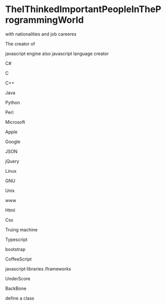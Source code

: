 # TheIThinkedImportantPeopleInTheProgrammingWorld
with nationalities and job careeres


The creator of

javascript engine     also javascript language creator

C#

C

C++

Java

Python

Perl

Microsoft

Apple

Google

JSON

jQuery

Linux

GNU

Unix

www

Html

Css

Truing machine

Typescript 

bootstrap


CoffeeScript

javascript libraries /frameworks

UnderScore

BackBone

define a class


